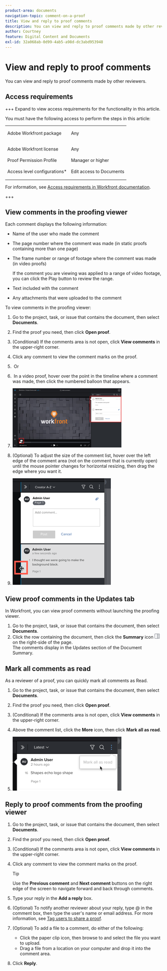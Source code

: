 ```yaml
---
product-area: documents
navigation-topic: comment-on-a-proof
title: View and reply to proof comments
description: You can view and reply to proof comments made by other reviewers.
author: Courtney
feature: Digital Content and Documents
exl-id: 32a068ab-0d99-4ab5-a98d-dc3abd953948
---
```

# View and reply to proof comments

You can view and reply to proof comments made by other reviewers.

## Access requirements

+++ Expand to view access requirements for the functionality in this article.

You must have the following access to perform the steps in this article:

<table style="table-layout:auto"> 
 <col> 
 <col> 
 <tbody> 
  <tr> 
   <td role="rowheader">Adobe Workfront package</td> 
   <td> <p>Any</p> </td> 
  </tr> 
  <tr> 
   <td role="rowheader">Adobe Workfront license</td> 
   <td> <p>Any</p> </td> 
  </tr> 
  <tr> 
   <td role="rowheader">Proof Permission Profile </td> 
   <td>Manager or higher</td> 
  </tr> 
  <tr> 
   <td role="rowheader">Access level configurations*</td> 
   <td> <p>Edit access to Documents</p></td> 
  </tr> 
 </tbody> 
</table>

For information, see [Access requirements in Workfront documentation](/help/quicksilver/administration-and-setup/add-users/access-levels-and-object-permissions/access-level-requirements-in-documentation.md). 

+++

## View comments in the proofing viewer

Each comment displays the following information:

* Name of the user who made the comment
* The page number where the comment was made (in static proofs containing more than one page)
* The frame number or range of footage where the comment was made (in video proofs)

  If the comment you are viewing was applied to a range of video footage, you can click the Play button to review the range.

* Text included with the comment
* Any attachments that were uploaded to the comment

To view comments in the proofing viewer:

1. Go to the project, task, or issue that contains the document, then select **Documents**.
1. Find the proof you need, then click **Open proof**.

1. (Conditional) If the comments area is not open, click&nbsp;**View comments**&nbsp;in the upper-right corner.
1. Click any comment to view the comment marks on the proof.
1. &nbsp;Or
1. &nbsp;In a video proof, hover over the point in the timeline where a comment was made, then click the numbered balloon that appears. 
1. ![proof_comment_video.png](assets/proof-comment-video-350x190.png)

1. (Optional) To adjust the size of the comment list, hover over the left edge of the comment area (not on the comment that is currently open) until the mouse pointer changes for horizontal resizing, then drag the edge where you want it.
1. ![resize_comment_area-mouse.png](assets/resize-comment-area-mouse.png)

## View proof comments in the Updates tab

In Workfront, you can view proof comments without launching the proofing viewer.

1. Go to the project, task, or issue that contains the document, then select **Documents**.
1. Click the row containing the document, then click the **Summary** icon ![Summary icon](assets/summary-panel-icon.png) on the right-side of the page.  
   The comments display in the Updates section of the Document Summary.

## Mark all comments as read

As a reviewer of a proof, you can quickly mark all comments as Read.

1. Go to the project, task, or issue that contains the document, then select **Documents**.
1. Find the proof you need, then click **Open proof**.

1. (Conditional) If the comments area is not open, click&nbsp;**View comments**&nbsp;in the upper-right corner.  

1. Above the comment list, click the **More** icon, then click **Mark all as read**.

1. ![Mark all as read](assets/mceclip8-350x173.png)

## Reply to proof comments from the proofing viewer

1. Go to the project, task, or issue that contains the document, then select **Documents**.
1. Find the proof you need, then click **Open proof**.

1. (Conditional) If the comments area is not open, click&nbsp;**View comments**&nbsp;in the upper-right corner.
1. Click any comment to view the comment marks on the proof.

   >[!TIP]
   >
   >Use the **Previous comment** and **Next comment** buttons on the right edge of the screen to navigate forward and back through comments.

1. Type your reply in the **Add a reply** box.
1. (Optional) To notify another reviewer&nbsp;about your reply, type @ in the comment box, then type the user's name or email address. For more information, see [Tag users to share a proof](../../../../review-and-approve-work/proofing/reviewing-proofs-within-workfront/comment-on-a-proof/tag-users-to-share-proof.md).
1. (Optional) To add a file to a comment, do either of the following:

   * Click the paper clip icon, then browse to and select the file you want to upload.
   * Drag a file from a&nbsp;location on your computer and drop it into the comment area.

1. Click **Reply**.
